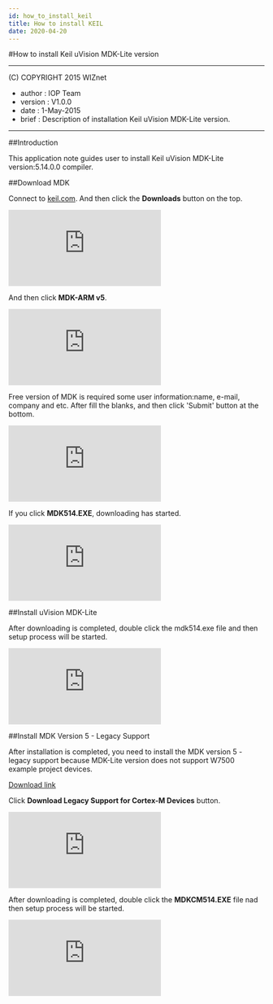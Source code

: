 ```yaml
---
id: how_to_install_keil
title: How to install KEIL
date: 2020-04-20
--- 
```


#How to install Keil uVision MDK-Lite version

******************************************************************************
(C) COPYRIGHT 2015 WIZnet

  * author  : IOP Team
  * version : V1.0.0
  * date    : 1-May-2015
  * brief   : Description of installation Keil uVision MDK-Lite version.

******************************************************************************
##Introduction

This application note guides user to install Keil uVision MDK-Lite version:5.14.0.0 compiler. 

##Download MDK

Connect to [keil.com](http://www.keil.com/). And then click the **Downloads** button on the top.

![](http://wizwiki.net/wiki/lib/exe/fetch.php?media=products:w7500:documents:appnote:keil_1.jpg)

And then click **MDK-ARM v5**.

![](http://wizwiki.net/wiki/lib/exe/fetch.php?media=products:w7500:documents:appnote:keil_2.jpg)

Free version of MDK is required some user information:name, e-mail, company and etc. After fill the blanks, 
and then click 'Submit' button at the bottom.

![](http://wizwiki.net/wiki/lib/exe/fetch.php?media=products:w7500:documents:appnote:keil_5.jpg)

If you click **MDK514.EXE**, downloading has started.

![](http://wizwiki.net/wiki/lib/exe/fetch.php?media=products:w7500:documents:appnote:keil_3.jpg)

##Install uVision MDK-Lite

After downloading is completed, double click the mdk514.exe file and then setup process will be started.

![](http://wizwiki.net/wiki/lib/exe/fetch.php?media=products:w7500:documents:appnote:keil_4.jpg)

##Install MDK Version 5 - Legacy Support

After installation is completed, you need to install the MDK version 5 - legacy support because MDK-Lite version does not
support W7500 example project devices.

[Download link](http://www2.keil.com/mdk5/legacy/)

Click **Download Legacy Support for Cortex-M Devices** button.

![](http://wizwiki.net/wiki/lib/exe/fetch.php?media=products:w7500:documents:appnote:keil_6.jpg)

After downloading is completed, double click the **MDKCM514.EXE** file nad then setup process will be started.

![](http://wizwiki.net/wiki/lib/exe/fetch.php?media=products:w7500:documents:appnote:keil_7.jpg)
